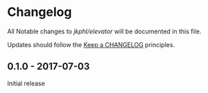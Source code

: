 # Changelog

All Notable changes to *jkphl/elevator* will be documented in this file.

Updates should follow the [Keep a CHANGELOG](http://keepachangelog.com/) principles.

## 0.1.0 - 2017-07-03

Initial release

